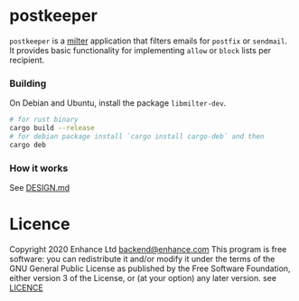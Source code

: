# postkeeper

`postkeeper` is a [milter](https://en.wikipedia.org/wiki/Milter) application that filters emails
for `postfix` or `sendmail`. It provides basic functionality for implementing `allow` or `block`
lists per recipient.

### Building
On Debian and Ubuntu, install the package `libmilter-dev`.
```bash
# for rust binary
cargo build --release
# for debian package install `cargo install cargo-deb` and then
cargo deb
```


### How it works
See [DESIGN.md](DESIGN.md)



# Licence
Copyright  2020 Enhance Ltd <backend@enhance.com>
This program is free software: you can redistribute it and/or modify it under
the terms of the GNU General Public License as published by the Free Software
Foundation, either version 3 of the License, or (at your option) any later
version.
see [LICENCE](LICENSE)
